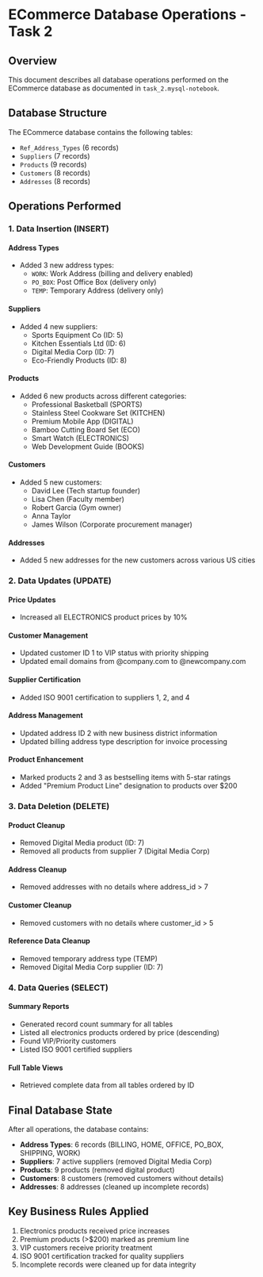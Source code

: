 # ECommerce Database Operations - Task 2

## Overview
This document describes all database operations performed on the ECommerce database as documented in `task_2.mysql-notebook`.

## Database Structure
The ECommerce database contains the following tables:
- `Ref_Address_Types` (6 records)
- `Suppliers` (7 records)
- `Products` (9 records)
- `Customers` (8 records)
- `Addresses` (8 records)

## Operations Performed

### 1. Data Insertion (INSERT)

#### Address Types
- Added 3 new address types:
  - `WORK`: Work Address (billing and delivery enabled)
  - `PO_BOX`: Post Office Box (delivery only)
  - `TEMP`: Temporary Address (delivery only)

#### Suppliers
- Added 4 new suppliers:
  - Sports Equipment Co (ID: 5)
  - Kitchen Essentials Ltd (ID: 6)
  - Digital Media Corp (ID: 7)
  - Eco-Friendly Products (ID: 8)

#### Products
- Added 6 new products across different categories:
  - Professional Basketball (SPORTS)
  - Stainless Steel Cookware Set (KITCHEN)
  - Premium Mobile App (DIGITAL)
  - Bamboo Cutting Board Set (ECO)
  - Smart Watch (ELECTRONICS)
  - Web Development Guide (BOOKS)

#### Customers
- Added 5 new customers:
  - David Lee (Tech startup founder)
  - Lisa Chen (Faculty member)
  - Robert Garcia (Gym owner)
  - Anna Taylor
  - James Wilson (Corporate procurement manager)

#### Addresses
- Added 5 new addresses for the new customers across various US cities

### 2. Data Updates (UPDATE)

#### Price Updates
- Increased all ELECTRONICS product prices by 10%

#### Customer Management
- Updated customer ID 1 to VIP status with priority shipping
- Updated email domains from @company.com to @newcompany.com

#### Supplier Certification
- Added ISO 9001 certification to suppliers 1, 2, and 4

#### Address Management
- Updated address ID 2 with new business district information
- Updated billing address type description for invoice processing

#### Product Enhancement
- Marked products 2 and 3 as bestselling items with 5-star ratings
- Added "Premium Product Line" designation to products over $200

### 3. Data Deletion (DELETE)

#### Product Cleanup
- Removed Digital Media product (ID: 7)
- Removed all products from supplier 7 (Digital Media Corp)

#### Address Cleanup
- Removed addresses with no details where address_id > 7

#### Customer Cleanup
- Removed customers with no details where customer_id > 5

#### Reference Data Cleanup
- Removed temporary address type (TEMP)
- Removed Digital Media Corp supplier (ID: 7)

### 4. Data Queries (SELECT)

#### Summary Reports
- Generated record count summary for all tables
- Listed all electronics products ordered by price (descending)
- Found VIP/Priority customers
- Listed ISO 9001 certified suppliers

#### Full Table Views
- Retrieved complete data from all tables ordered by ID

## Final Database State
After all operations, the database contains:
- **Address Types**: 6 records (BILLING, HOME, OFFICE, PO_BOX, SHIPPING, WORK)
- **Suppliers**: 7 active suppliers (removed Digital Media Corp)
- **Products**: 9 products (removed digital product)
- **Customers**: 8 customers (removed customers without details)
- **Addresses**: 8 addresses (cleaned up incomplete records)

## Key Business Rules Applied
1. Electronics products received price increases
2. Premium products (>$200) marked as premium line
3. VIP customers receive priority treatment
4. ISO 9001 certification tracked for quality suppliers
5. Incomplete records were cleaned up for data integrity